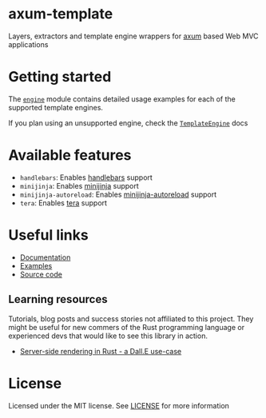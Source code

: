 # axum-template

Layers, extractors and template engine wrappers for [axum] based Web MVC
applications

# Getting started

The [`engine`] module contains detailed usage examples for each of the supported
template engines.

If you plan using an unsupported engine, check the [`TemplateEngine`] docs

# Available features

- `handlebars`: Enables [handlebars] support
- `minijinja`: Enables [minijinja] support
- `minijinja-autoreload`: Enables [minijinja-autoreload] support
- `tera`: Enables [tera] support

# Useful links

- [Documentation]
- [Examples]
- [Source code]

## Learning resources

Tutorials, blog posts and success stories not affiliated to this project. They
might be useful for new commers of the Rust programming language or experienced
devs that would like to see this library in action.

- [Server-side rendering in Rust - a Dall.E use-case](https://blog.frankel.ch/server-side-rendering-rust/)

# License

Licensed under the MIT license. See [LICENSE] for more information

[`engine`]: crate::engine
[`TemplateEngine`]: crate::TemplateEngine
[LICENSE]: https://github.com/Altair-Bueno/axum-template/blob/main/LICENSE
[Documentation]: https://docs.rs/axum-template
[Examples]: https://github.com/Altair-Bueno/axum-template/tree/main/examples
[Source code]: https://github.com/Altair-Bueno/axum-template
[axum]: https://github.com/tokio-rs/axum
[handlebars]: https://crates.io/crates/handlebars
[minijinja]: https://crates.io/crates/minijinja
[minijinja-autoreload]: https://crates.io/crates/minijinja-autoreload
[tera]: https://crates.io/crates/tera
